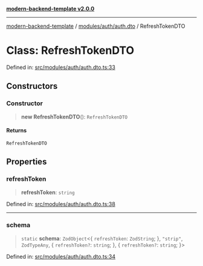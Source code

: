 [**modern-backend-template v2.0.0**](../../../../README.md)

***

[modern-backend-template](../../../../modules.md) / [modules/auth/auth.dto](../README.md) / RefreshTokenDTO

# Class: RefreshTokenDTO

Defined in: [src/modules/auth/auth.dto.ts:33](https://github.com/maemreyo/saas-4cus-nodejs/blob/1a77de11cd6eaefe66c31c7f5de281673fc25ce5/src/modules/auth/auth.dto.ts#L33)

## Constructors

### Constructor

> **new RefreshTokenDTO**(): `RefreshTokenDTO`

#### Returns

`RefreshTokenDTO`

## Properties

### refreshToken

> **refreshToken**: `string`

Defined in: [src/modules/auth/auth.dto.ts:38](https://github.com/maemreyo/saas-4cus-nodejs/blob/1a77de11cd6eaefe66c31c7f5de281673fc25ce5/src/modules/auth/auth.dto.ts#L38)

***

### schema

> `static` **schema**: `ZodObject`\<\{ `refreshToken`: `ZodString`; \}, `"strip"`, `ZodTypeAny`, \{ `refreshToken?`: `string`; \}, \{ `refreshToken?`: `string`; \}\>

Defined in: [src/modules/auth/auth.dto.ts:34](https://github.com/maemreyo/saas-4cus-nodejs/blob/1a77de11cd6eaefe66c31c7f5de281673fc25ce5/src/modules/auth/auth.dto.ts#L34)
